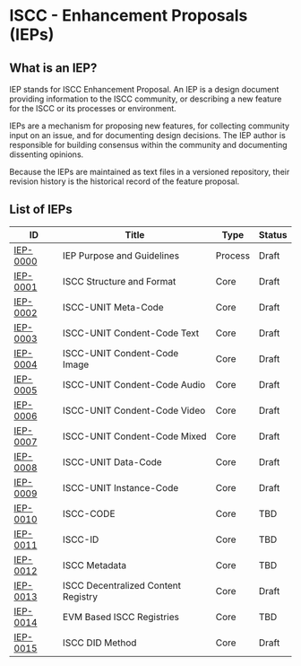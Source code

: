 # ISCC - Enhancement Proposals (IEPs)

## What is an IEP?

IEP stands for ISCC Enhancement Proposal. An IEP is a design document providing information to the
ISCC community, or describing a new feature for the ISCC or its processes or environment.

IEPs are a mechanism for proposing new features, for collecting community input on an issue, and for
documenting design decisions. The IEP author is responsible for building consensus within the
community and documenting dissenting opinions.

Because the IEPs are maintained as text files in a versioned repository, their revision history is
the historical record of the feature proposal.

## List of IEPs

| ID                           | Title                               | Type    | Status |
|------------------------------|-------------------------------------|---------|--------|
| [IEP-0000](ieps/iep-0000.md) | IEP Purpose and Guidelines          | Process | Draft  |
| [IEP-0001](ieps/iep-0001.md) | ISCC Structure and Format           | Core    | Draft  |
| [IEP-0002](ieps/iep-0002.md) | ISCC-UNIT Meta-Code                 | Core    | Draft  |
| [IEP-0003](ieps/iep-0003.md) | ISCC-UNIT Condent-Code Text         | Core    | Draft  |
| [IEP-0004](ieps/iep-0004.md) | ISCC-UNIT Condent-Code Image        | Core    | Draft  |
| [IEP-0005](ieps/iep-0005.md) | ISCC-UNIT Condent-Code Audio        | Core    | Draft  |
| [IEP-0006](ieps/iep-0006.md) | ISCC-UNIT Condent-Code Video        | Core    | Draft  |
| [IEP-0007](ieps/iep-0007.md) | ISCC-UNIT Condent-Code Mixed        | Core    | Draft  |
| [IEP-0008](ieps/iep-0008.md) | ISCC-UNIT Data-Code                 | Core    | Draft  |
| [IEP-0009](ieps/iep-0009.md) | ISCC-UNIT Instance-Code             | Core    | Draft  |
| [IEP-0010](ieps/iep-0010.md) | ISCC-CODE                           | Core    | TBD    |
| [IEP-0011](ieps/iep-0011.md) | ISCC-ID                             | Core    | TBD    |
| [IEP-0012](ieps/iep-0012.md) | ISCC Metadata          | Core    | TBD    |
| [IEP-0013](ieps/iep-0013.md) | ISCC Decentralized Content Registry | Core    | Draft  |
| [IEP-0014](ieps/iep-0014.md) | EVM Based ISCC Registries           | Core    | TBD    |
| [IEP-0015](ieps/iep-0015.md) | ISCC DID Method                     | Core    | Draft  |
